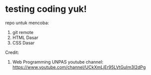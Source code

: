 # testing coding yuk!
repo untuk mencoba:
1. git remote
2. HTML Dasar
3. CSS Dasar

Credit: 
1. Web Programming UNPAS
   youtube channel: https://www.youtube.com/channel/UCkXmLjEr95LVtGuIm3l2dPg
